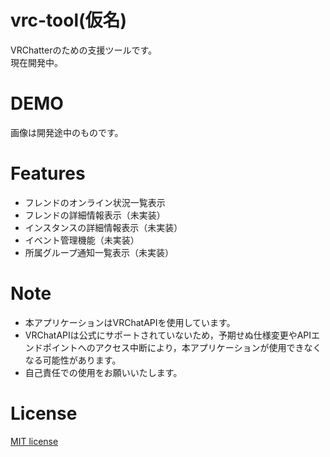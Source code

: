 # vrc-tool(仮名)

VRChatterのための支援ツールです。  
現在開発中。
 
# DEMO
 
 画像は開発途中のものです。

# Features
 
- フレンドのオンライン状況一覧表示
- フレンドの詳細情報表示（未実装）
- インスタンスの詳細情報表示（未実装）
- イベント管理機能（未実装）
- 所属グループ通知一覧表示（未実装）
 
# Note
 
- 本アプリケーションはVRChatAPIを使用しています。
- VRChatAPIは公式にサポートされていないため，予期せぬ仕様変更やAPIエンドポイントへのアクセス中断により，本アプリケーションが使用できなくなる可能性があります。
- 自己責任での使用をお願いいたします。

# License
 
[MIT license](https://en.wikipedia.org/wiki/MIT_License)